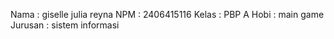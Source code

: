 Nama : giselle julia reyna
NPM : 2406415116
Kelas : PBP A
Hobi : main game
Jurusan : sistem informasi